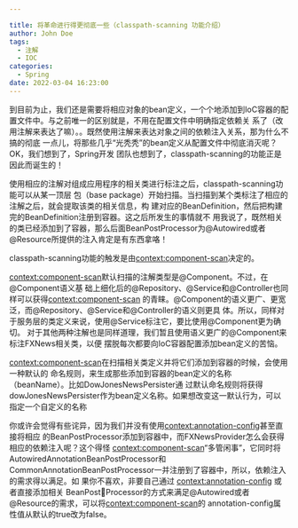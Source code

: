 ```yaml
---

title: 将革命进行得更彻底一些（classpath-scanning 功能介绍）
author: John Doe
tags:
  - 注解
  - IOC
categories:
  - Spring
date: 2022-03-04 16:23:00
---
```



到目前为止，我们还是需要将相应对象的bean定义，一个个地添加到IoC容器的配置文件中。与之前唯一的区别就是，不用在配置文件中明确指定依赖关
系了（改用注解来表达了嘛）。。既然使用注解来表达对象之间的依赖注入关系，那为什么不搞的彻底
一点儿，将那些几乎“光秃秃”的bean定义从配置文件中彻底消灭呢？OK，我们想到了，Spring开发
团队也想到了，classpath-scanning的功能正是因此而诞生的！


使用相应的注解对组成应用程序的相关类进行标注之后，classpath-scanning功能可以从某一顶层
包（base package）开始扫描。当扫描到某个类标注了相应的注解之后，就会提取该类的相关信息，构
建对应的BeanDefinition，然后把构建完的BeanDefinition注册到容器。这之后所发生的事情就不
用我说了，既然相关的类已经添加到了容器，那么后面BeanPostProcessor为@Autowired或者
@Resource所提供的注入肯定是有东西拿咯！

classpath-scanning功能的触发是由<context:component-scan>决定的。

<context:component-scan>默认扫描的注解类型是@Component。不过，在@Component语义基
础上细化后的@Repository、@Service和@Controller也同样可以获得<context:component-scan>
的青睐。@Component的语义更广、更宽泛，而@Repository、@Service和@Controller的语义则更具
体。所以，同样对于服务层的类定义来说，使用@Service标注它，要比使用@Component更为确切。
对于其他两种注解也是同样道理，我们暂且使用语义更广的@Component来标注FXNews相关类，以便
摆脱每次都要向IoC容器配置添加bean定义的苦恼。

<context:component-scan>在扫描相关类定义并将它们添加到容器的时候，会使用一种默认的
命名规则，来生成那些添加到容器的bean定义的名称（beanName）。比如DowJonesNewsPersister通
过默认命名规则将获得dowJonesNewsPersister作为bean定义名称。如果想改变这一默认行为，可以指定一个自定义的名称

你或许会觉得有些诧异，因为我们并没有使用<context:annotation-config>甚至直接将相应
的BeanPostProcessor添加到容器中，而FXNewsProvider怎么会获得相应的依赖注入呢？这个得怪
<context:component-scan>“多管闲事”，它同时将AutowiredAnnotationBeanPostProcessor和
CommonAnnotationBeanPostProcessor一并注册到了容器中，所以，依赖注入的需求得以满足。如
果你不喜欢，非要自己通过 <context:annotation-config> 或者直接添加相关 BeanPostProcessor的方式来满足@Autowired或者@Resource的需求，可以将<context:component-scan>的
annotation-config属性值从默认的true改为false。